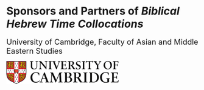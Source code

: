 # Sponsors and Partners of *Biblical Hebrew Time Collocations*

<span style="font-size:20px"> University of Cambridge, Faculty of Asian and Middle Eastern Studies</span>


<img src="images/CambridgeU_color.jpg" width="295.25" height="61.375">
